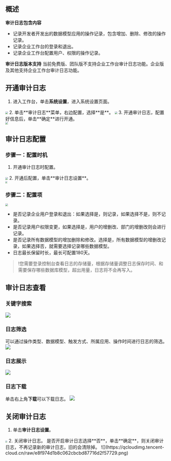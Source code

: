 ## 概述
**审计日志包含内容**
- 记录开发者开发出的数据模型应用的操作记录，包含增加、删除、修改的操作记录。
- 记录企业工作台的登录和退出。
- 记录企业工作台配置用户、权限的操作记录。

**审计日志版本支持**
当前免费版、团队版不支持企业工作台审计日志功能。企业版及其他支持企业工作台审计日志功能。



## 开通审计日志
1. 进入工作台，单击**系统设置**，进入系统设置页面。
<img src="https://qcloudimg.tencent-cloud.cn/raw/f27a6678e33862b7be6136db9d95b9b0.png" style="zoom:50%">
2. 单击**审计日志**菜单，右边配置，选择**是**。
<img src="https://qcloudimg.tencent-cloud.cn/raw/2eab605d75437bf0c168c47e5819c68f.png" style="zoom:50%">
3. 开通审计日志，配置好信息后，单击**确定**进行开通。<br>
<img src="https://qcloudimg.tencent-cloud.cn/raw/09ba36fafa6aeb4f42b1b4a505a1bc04.png" style="zoom:50%">



## 审计日志配置
### 步骤一：配置时机
1. 开通审计日志时配置。
<img src="https://qcloudimg.tencent-cloud.cn/raw/72c58a9ffd5f302c3b64c1cc3b831b18.png" style="zoom:50%">
2. 开通后配置，单击**审计日志设置**。<br>
<img src="https://qcloudimg.tencent-cloud.cn/raw/33f6e479fd0e5cbace3430543d1c3921.png" style="zoom:40%">

### 步骤二：配置项
<img src="https://qcloudimg.tencent-cloud.cn/raw/0b6ceb3f5536b57b57633b7929aa7942.png" style="zoom:50%">

-  是否记录企业用户登录和退出：如果选择是，则记录，如果选择不是，则不记录。
- 是否记录用户权限变更，如果选择是，用户的增删改、部门的增删改则会进行记录。
- 是否记录所有数据模型的增加删除和修改。选择是，所有数据模型的增删改记录，如果选择否，就需要选择记录哪些数据模型。
- 日志最长保留时长，最长可配置180天。

>!您需要登录控制台查看日志的存储量，根据存储量调整日志保存时间、和需要保存哪些数据库模型，超出用量，日志将不会再写入。


## 审计日志查看
### 关键字搜索
![](https://qcloudimg.tencent-cloud.cn/raw/620e54290b5abc32de62306179a0f7f4.png)
### 日志筛选
可以通过操作类型、数据模型、触发方式、所属应用、操作时间进行日志的筛选。
![](https://qcloudimg.tencent-cloud.cn/raw/a12109178e8b4564ec8a5c492e0536d5.png)
### 日志展示
![](https://qcloudimg.tencent-cloud.cn/raw/00cf35ef1ba61c4125f0b3aae9e4a2e6.png)
### 日志下载
单击右上角**下载**可以下载日志。
![](https://qcloudimg.tencent-cloud.cn/raw/c4d9750d507cc0ed3a53e9ebef8ff7a8.png)

## 关闭审计日志
1. 单击**审计日志设置**。
<img src="https://qcloudimg.tencent-cloud.cn/raw/33f6e479fd0e5cbace3430543d1c3921.png" style="zoom:40%">
2. 关闭审计日志。
是否开启审计日志选择**否**，单击**确定**，则关闭审计日志，不再记录新的审计日志，旧的会清除掉。
![](https://qcloudimg.tencent-cloud.cn/raw/e8f974d1b8c062cbcbd87716d2f57729.png)
